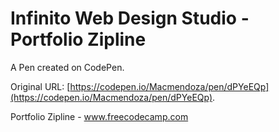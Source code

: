 # Infinito Web Design Studio - Portfolio Zipline

A Pen created on CodePen.

Original URL: [https://codepen.io/Macmendoza/pen/dPYeEQp](https://codepen.io/Macmendoza/pen/dPYeEQp).

Portfolio Zipline - www.freecodecamp.com 